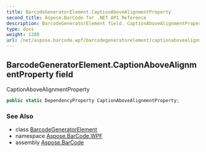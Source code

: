 ```yaml
---
title: BarcodeGeneratorElement.CaptionAboveAlignmentProperty
second_title: Aspose.BarCode for .NET API Reference
description: BarcodeGeneratorElement field. CaptionAboveAlignmentProperty
type: docs
weight: 1280
url: /net/aspose.barcode.wpf/barcodegeneratorelement/captionabovealignmentproperty/
---
```

## BarcodeGeneratorElement.CaptionAboveAlignmentProperty field

CaptionAboveAlignmentProperty

```csharp
public static DependencyProperty CaptionAboveAlignmentProperty;
```

### See Also

* class [BarcodeGeneratorElement](../)
* namespace [Aspose.BarCode.WPF](../../barcodegeneratorelement/)
* assembly [Aspose.BarCode](../../../)


